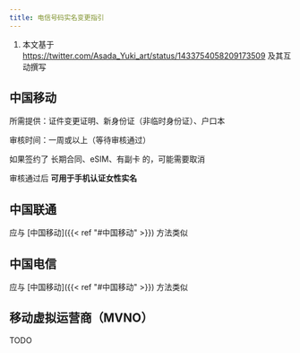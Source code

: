 ```yaml
---
title: 电信号码实名变更指引
---
```


1. 本文基于 <https://twitter.com/Asada_Yuki_art/status/1433754058209173509> 及其互动撰写

## 中国移动

所需提供：证件变更证明、新身份证（非临时身份证）、户口本

审核时间：一周或以上（等待审核通过）

如果签约了 长期合同、eSIM、有副卡 的，可能需要取消

审核通过后 **可用于手机认证女性实名**

## 中国联通

应与 [中国移动]({{< ref "#中国移动" >}}) 方法类似

## 中国电信

应与 [中国移动]({{< ref "#中国移动" >}}) 方法类似

## 移动虚拟运营商（MVNO）

TODO
